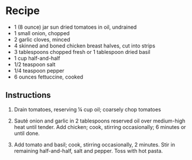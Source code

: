 # Recipe
- 1 (8 ounce) jar sun dried tomatoes in oil, undrained
- 1 small onion, chopped
- 2 garlic cloves, minced
- 4 skinned and boned chicken breast halves, cut into strips
- 3 tablespoons chopped fresh or 1 tablespoon dried basil
- 1 cup half-and-half
- 1/2 teaspoon salt
- 1/4 teaspoon pepper
- 6 ounces fettuccine, cooked
## Instructions
1) Drain tomatoes, reserving ¼ cup oil; coarsely chop tomatoes

2) Sauté onion and garlic in 2 tablespoons reserved oil over medium-high heat until tender. Add
chicken; cook, stirring occasionally; 6 minutes or until done.

3) Add tomato and basil; cook, stirring occasionally, 2 minutes. Stir in remaining half-and-half, salt and
pepper. Toss with hot pasta.
